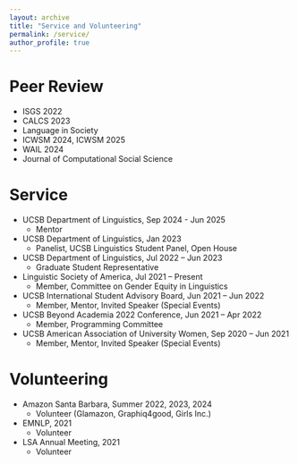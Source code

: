 ```yaml
---
layout: archive
title: "Service and Volunteering"
permalink: /service/
author_profile: true
---
```

Peer Review
======
* ISGS 2022
* CALCS 2023 
* Language in Society
* ICWSM 2024, ICWSM 2025
* WAIL 2024
* Journal of Computational Social Science

Service
======
* UCSB Department of Linguistics, Sep 2024 - Jun 2025
  * Mentor
* UCSB Department of Linguistics, Jan 2023
  * Panelist, UCSB Linguistics Student Panel, Open House 
* UCSB Department of Linguistics, Jul 2022 – Jun 2023
  * Graduate Student Representative 
* Linguistic Society of America, Jul 2021 – Present
  * Member, Committee on Gender Equity in Linguistics 
* UCSB International Student Advisory Board, Jun 2021 – Jun 2022
  * Member, Mentor, Invited Speaker (Special Events) 
* UCSB Beyond Academia 2022 Conference, Jun 2021 – Apr 2022
  * Member, Programming Committee 
* UCSB American Association of University Women, Sep 2020 – Jun 2021
  * Member, Mentor, Invited Speaker (Special Events)

Volunteering
======
* Amazon Santa Barbara, Summer 2022, 2023, 2024
  * Volunteer (Glamazon, Graphiq4good, Girls Inc.) 
* EMNLP, 2021
  * Volunteer 
* LSA Annual Meeting, 2021
  * Volunteer 

